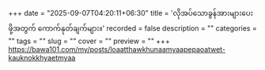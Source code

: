 +++
date = "2025-09-07T04:20:11+06:30"
title = 'လိုအပ်သောခွန်အားများပေးဖို့အတွက် ကောက်နုတ်ချက်များ။'
recorded = false
description = ""
categories = ""
tags = ""
slug = ""
cover = ""
preview = ""
+++
https://bawa101.com/my/posts/loaatthawkhunaamyaapepaoatwet-kauknokkhyaetmyaa